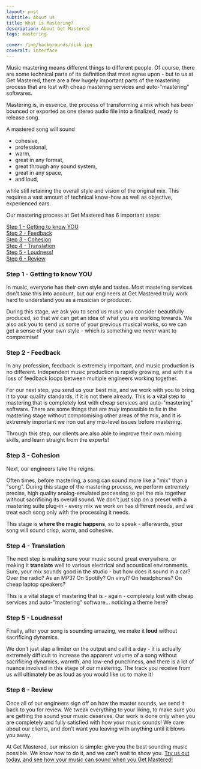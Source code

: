 ```yaml
---
layout: post
subtitle: About us
title: What is Mastering?
description: About Get Mastered
tags: mastering

cover: /img/backgrounds/disk.jpg
coveralt: interface
---
```


Music mastering means different things to different people. Of course, there are some technical parts of its definition that most agree upon - but to us at Get Mastered, there are a few hugely important parts of the mastering process that are lost with cheap mastering services and auto-"mastering" softwares.

Mastering is, in essence, the process of transforming a mix which has been bounced or exported as one stereo audio file into a finalized, ready to release song.

A mastered song will sound

* cohesive,
* professional,
* warm,
* great in any format,
* great through any sound system,
* great in any space,
* and loud,

while still retaining the overall style and vision of the original mix. This requires a vast amount of technical know-how as well as objective, experienced ears.

Our mastering process at Get Mastered has 6 important steps:

[Step 1 - Getting to know YOU](#step-1---getting-to-know-you)
<br>
[Step 2 - Feedback](#step-2---feedback)
<br>
[Step 3 - Cohesion](#step-3---cohesion)
<br>
[Step 4 - Translation](#step-4---translation)
<br>
[Step 5 - Loudness!](#step-5---loudness-!)
<br>
[Step 6 - Review](#step-6---review)
<br>

### Step 1 - Getting to know YOU

In music, everyone has their own style and tastes. Most mastering services don't take this into account, but our engineers at Get Mastered truly work hard to understand you as a musician or producer.

During this stage, we ask you to send us music you consider beautifully produced, so that we can get an idea of what you are working towards. We also ask you to send us some of your previous musical works, so we can get a sense of your own style - which is something we *never* want to compromise!

### Step 2 - Feedback

In any profession, feedback is extremely important, and music production is no different. Independent music production is rapidly growing, and with it a loss of feedback loops between multiple engineers working together.

For our next step, you send us your best mix, and we work with you to bring it to your quality standards, if it is not there already. This is a vital step to mastering that is completely lost with cheap services and auto-"mastering" software. There are some things that are *truly* impossible to fix in the mastering stage without compromising other areas of the mix, and it is extremely important we iron out any mix-level issues before mastering.

Through this step, our clients are also able to improve their own mixing skills, and learn straight from the experts!

### Step 3 - Cohesion

Next, our engineers take the reigns.

Often times, before mastering, a song can sound more like a "mix" than a "song". During this stage of the mastering process, we perform extremely precise, high quality analog-emulated processing to gel the mix together without sacrificing its overall sound. We don't just slap on a preset with a mastering suite plug-in - every mix we work on has different needs, and we treat each song only with the processing it needs.

This stage is **where the magic happens**, so to speak - afterwards, your song will sound crisp, warm, and cohesive.

### Step 4 - Translation

The next step is making sure your music sound great everywhere, or making it **translate** well to various electrical and acoustical environments. Sure, your mix sounds good in the studio - but how does it sound in a car? Over the radio? As an MP3? On Spotify? On vinyl? On headphones? On cheap laptop speakers?

This is a vital stage of mastering that is - again - completely lost with cheap services and auto-"mastering" software... noticing a theme here?

### Step 5 - Loudness!

Finally, after your song is sounding amazing, we make it **loud** without sacrificing dynamics.

We don't just slap a limiter on the output and call it a day - it is actually extremely difficult to increase the apparent volume of a song without sacrificing dynamics, warmth, and low-end punchiness, and there is a lot of nuance involved in this stage of our mastering. The track you receive from us will ultimately be as loud as you would like us to make it!

### Step 6 - Review

Once all of our engineers sign off on how the master sounds, we send it back to you for review. We tweak everything to your liking, to make sure you are getting the sound your music deserves. Our work is done only when you are completely and fully satisfied with how your music sounds! We care about our clients, and don't want you leaving with anything until it blows you away.

At Get Mastered, our mission is simple: give you the best sounding music possible. We know how to do it, and we can't wait to show you. [Try us out today, and see how your music can sound when you Get Mastered!](/#pricing)